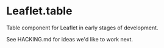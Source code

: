 # Leaflet.table

Table component for Leaflet in early stages of development.

See HACKING.md for ideas we'd like to work next.